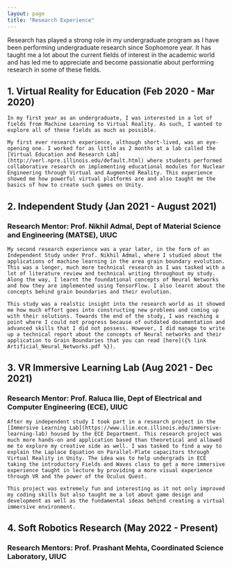 ```yaml
---
layout: page
title: "Research Experience"
---
```


Research has played a strong role in my undergraduate program as I have been performing undergraduate research since Sophomore year. It has taught me a lot about the current fields of interest in the academic world and has led me to appreciate and become passionatie about performing research in some of these fields. 

## 1. Virtual Reality for Education (Feb 2020 - Mar 2020)
    In my first year as an undergraduate, I was interested in a lot of fields from Machine Learning to Virtual Reality. As such, I wanted to explore all of these fields as much as possible. 

    My first ever research experience, although short-lived, was an eye-opening one. I worked for as little as 2 months at a lab called the [Virtual Education and Research Lab](http://verl.npre.illinois.edu/default.html) where students performed collaborative research on implementing educational modules for Nuclear Engineering through Virtual and Augmented Reality. This experience showed me how powerful virtual platforms are and also taught me the basics of how to create such games on Unity. 

## 2. Independent Study (Jan 2021 - August 2021)
###    Research Mentor: Prof. Nikhil Admal, Dept of Material Science and Engineering (MATSE), UIUC
    My second research experience was a year later, in the form of an Independent Study under Prof. Nikhil Admal, where I studied about the applications of machine learning in the area grain boundary evolution. This was a longer, much more technical research as I was tasked with a lot of literature review and technical writing throughout my study. Along the way, I learnt the foundational concepts of Neural Networks and how they are implemented using TensorFlow. I also learnt about the concepts behind grain boundaries and their evolution. 

    This study was a realstic insight into the research world as it showed me how much effort goes into constructing new problems and coming up with their solutions. Towards the end of the study, I was reaching a point where I could not progress because of outdated documentation and advanced skills that I did not possess. However, I did manage to write up a technical report about the concepts of Neural networks and their application to Grain Boundaries that you can read [here]({% link Artificial_Neural_Networks.pdf %}).

## 3. VR Immersive Learning Lab (Aug 2021 - Dec 2021)
###    Research Mentor: Prof. Raluca Ilie, Dept of Electrical and Computer Engineering (ECE), UIUC
    After my independent study I took part in a research project in the [Immersive Learning Lab](https://www.ilie.ece.illinois.edu/immersive-learning-lab) housed by the ECE Department. This research project was much more hands-on and application based than theoretical and allowed me to explore my creative side as well. I was tasked to find a way to explain the Laplace Equation on Parallel-Plate capacitors through Virtual Reality in Unity. The idea was to help undergrads in ECE taking the introductory Fields and Waves class to get a more immersive experience taught in lecture by providing a more visual experience through VR and the power of the Oculus Quest. 

    This project was extremely fun and interesting as it not only improved my coding skills but also taught me a lot about game design and development as well as the fundamental ideas behind creating a virtual immersive environment.

## 4. Soft Robotics Research (May 2022 - Present)
###     Research Mentors: Prof. Prashant Mehta, Coordinated Science Laboratory, UIUC
